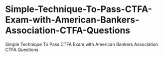 # Simple-Technique-To-Pass-CTFA-Exam-with-American-Bankers-Association-CTFA-Questions
Simple Technique To Pass CTFA Exam with American Bankers Association CTFA Questions
